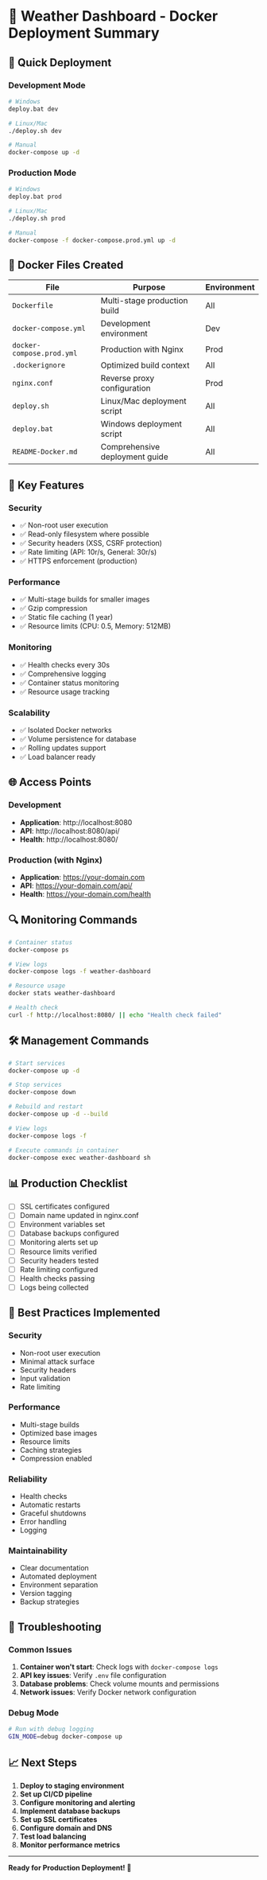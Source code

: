 # 🐳 Weather Dashboard - Docker Deployment Summary

## 🚀 Quick Deployment

### Development Mode
```bash
# Windows
deploy.bat dev

# Linux/Mac
./deploy.sh dev

# Manual
docker-compose up -d
```

### Production Mode
```bash
# Windows
deploy.bat prod

# Linux/Mac
./deploy.sh prod

# Manual
docker-compose -f docker-compose.prod.yml up -d
```

## 📁 Docker Files Created

| File | Purpose | Environment |
|------|---------|-------------|
| `Dockerfile` | Multi-stage production build | All |
| `docker-compose.yml` | Development environment | Dev |
| `docker-compose.prod.yml` | Production with Nginx | Prod |
| `.dockerignore` | Optimized build context | All |
| `nginx.conf` | Reverse proxy configuration | Prod |
| `deploy.sh` | Linux/Mac deployment script | All |
| `deploy.bat` | Windows deployment script | All |
| `README-Docker.md` | Comprehensive deployment guide | All |

## 🔧 Key Features

### Security
- ✅ Non-root user execution
- ✅ Read-only filesystem where possible
- ✅ Security headers (XSS, CSRF protection)
- ✅ Rate limiting (API: 10r/s, General: 30r/s)
- ✅ HTTPS enforcement (production)

### Performance
- ✅ Multi-stage builds for smaller images
- ✅ Gzip compression
- ✅ Static file caching (1 year)
- ✅ Resource limits (CPU: 0.5, Memory: 512MB)

### Monitoring
- ✅ Health checks every 30s
- ✅ Comprehensive logging
- ✅ Container status monitoring
- ✅ Resource usage tracking

### Scalability
- ✅ Isolated Docker networks
- ✅ Volume persistence for database
- ✅ Rolling updates support
- ✅ Load balancer ready

## 🌐 Access Points

### Development
- **Application**: http://localhost:8080
- **API**: http://localhost:8080/api/
- **Health**: http://localhost:8080/

### Production (with Nginx)
- **Application**: https://your-domain.com
- **API**: https://your-domain.com/api/
- **Health**: https://your-domain.com/health

## 🔍 Monitoring Commands

```bash
# Container status
docker-compose ps

# View logs
docker-compose logs -f weather-dashboard

# Resource usage
docker stats weather-dashboard

# Health check
curl -f http://localhost:8080/ || echo "Health check failed"
```

## 🛠️ Management Commands

```bash
# Start services
docker-compose up -d

# Stop services
docker-compose down

# Rebuild and restart
docker-compose up -d --build

# View logs
docker-compose logs -f

# Execute commands in container
docker-compose exec weather-dashboard sh
```

## 📊 Production Checklist

- [ ] SSL certificates configured
- [ ] Domain name updated in nginx.conf
- [ ] Environment variables set
- [ ] Database backups configured
- [ ] Monitoring alerts set up
- [ ] Resource limits verified
- [ ] Security headers tested
- [ ] Rate limiting configured
- [ ] Health checks passing
- [ ] Logs being collected

## 🎯 Best Practices Implemented

### Security
- Non-root user execution
- Minimal attack surface
- Security headers
- Input validation
- Rate limiting

### Performance
- Multi-stage builds
- Optimized base images
- Resource limits
- Caching strategies
- Compression enabled

### Reliability
- Health checks
- Automatic restarts
- Graceful shutdowns
- Error handling
- Logging

### Maintainability
- Clear documentation
- Automated deployment
- Environment separation
- Version tagging
- Backup strategies

## 🚨 Troubleshooting

### Common Issues
1. **Container won't start**: Check logs with `docker-compose logs`
2. **API key issues**: Verify `.env` file configuration
3. **Database problems**: Check volume mounts and permissions
4. **Network issues**: Verify Docker network configuration

### Debug Mode
```bash
# Run with debug logging
GIN_MODE=debug docker-compose up
```

## 📈 Next Steps

1. **Deploy to staging environment**
2. **Set up CI/CD pipeline**
3. **Configure monitoring and alerting**
4. **Implement database backups**
5. **Set up SSL certificates**
6. **Configure domain and DNS**
7. **Test load balancing**
8. **Monitor performance metrics**

---

**Ready for Production Deployment! 🚀** 